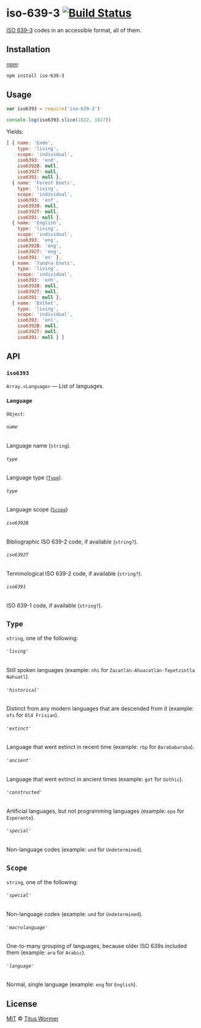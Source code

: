# iso-639-3 [![Build Status][build-badge]][build-page]

[ISO 639-3][iso] codes in an accessible format, all of them.

## Installation

[npm][]:

```bash
npm install iso-639-3
```

## Usage

```javascript
var iso6393 = require('iso-639-3')

console.log(iso6393.slice(1822, 1827))
```

Yields:

```javascript
[ { name: 'Ende',
    type: 'living',
    scope: 'individual',
    iso6393: 'end',
    iso6392B: null,
    iso6392T: null,
    iso6391: null },
  { name: 'Forest Enets',
    type: 'living',
    scope: 'individual',
    iso6393: 'enf',
    iso6392B: null,
    iso6392T: null,
    iso6391: null },
  { name: 'English',
    type: 'living',
    scope: 'individual',
    iso6393: 'eng',
    iso6392B: 'eng',
    iso6392T: 'eng',
    iso6391: 'en' },
  { name: 'Tundra Enets',
    type: 'living',
    scope: 'individual',
    iso6393: 'enh',
    iso6392B: null,
    iso6392T: null,
    iso6391: null },
  { name: 'Enlhet',
    type: 'living',
    scope: 'individual',
    iso6393: 'enl',
    iso6392B: null,
    iso6392T: null,
    iso6391: null } ]
```

## API

### `iso6393`

`Array.<Language>` — List of languages.

### `Language`

`Object`:

###### `name`

Language name (`string`).

###### `type`

Language type ([`Type`][type]).

###### `type`

Language scope ([`Scope`][scope])

###### `iso6392B`

Bibliographic ISO 639-2 code, if available (`string?`).

###### `iso6392T`

Terminological ISO 639-2 code, if available (`string?`).

###### `iso6391`

ISO 639-1 code, if available (`string?`).

## `Type`

`string`, one of the following:

###### `'living'`

Still spoken languages (example: `nhi` for `Zacatlán-Ahuacatlán-Tepetzintla
Nahuatl`).

###### `'historical'`

Distinct from any modern languages that are descended from it (example: `ofs`
for `Old Frisian`).

###### `'extinct'`

Language that went extinct in recent time (example: `rbp` for `Barababaraba`).

###### `'ancient'`

Language that went extinct in ancient times (example: `got` for `Gothic`).

###### `'constructed'`

Artificial languages, but not programming languages (example: `epo` for
`Esperanto`).

###### `'special'`

Non-language codes (example: `und` for `Undetermined`).

## `Scope`

`string`, one of the following:

###### `'special'`

Non-language codes (example: `und` for `Undetermined`).

###### `'macrolanguage'`

One-to-many grouping of languages, because older ISO 639s included them
(example: `ara` for `Arabic`).

###### `'language'`

Normal, single language (example: `eng` for `English`).

## License

[MIT][license] © [Titus Wormer][author]

<!-- Definition -->

[build-badge]: https://img.shields.io/travis/wooorm/iso-639-3.svg

[build-page]: https://travis-ci.org/wooorm/iso-639-3

[npm]: https://docs.npmjs.com/cli/install

[license]: LICENSE

[author]: http://wooorm.com

[iso]: http://www-01.sil.org/iso639-3

[type]: #type

[scope]: #scope
